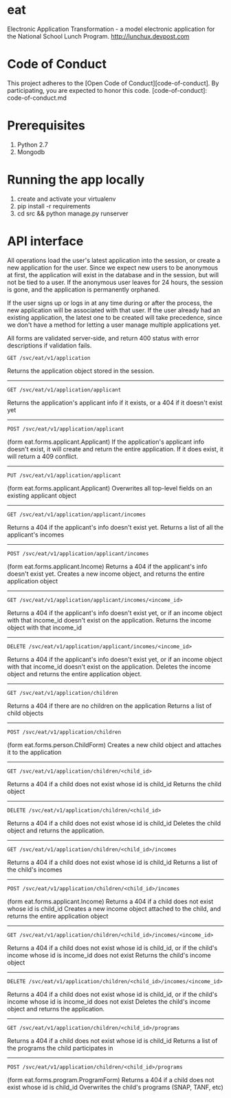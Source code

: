 # eat
Electronic Application Transformation - a model electronic application for the National School Lunch Program.  http://lunchux.devpost.com

# Code of Conduct
This project adheres to the [Open Code of Conduct][code-of-conduct]. By participating, you are expected to honor this code.
[code-of-conduct]: code-of-conduct.md

# Prerequisites
1. Python 2.7
2. Mongodb

# Running the app locally
1. create and activate your virtualenv
2. pip install -r requirements
3. cd src && python manage.py runserver

# API interface

All operations load the user's latest application into the session, or create a new application for the user.  Since we expect new users to be anonymous at first, the application will exist in the database and in the session, but will not be tied to a user.  If the anonymous user leaves for 24 hours, the session is gone, and the application is permanently orphaned.

If the user signs up or logs in at any time during or after the process, the new application will be associated with that user.  If the user already had an existing application, the latest one to be created will take precedence, since we don't have a method for letting a user manage multiple applications yet.

All forms are validated server-side, and return 400 status with error descriptions if validation fails.

```
GET /svc/eat/v1/application
```
Returns the application object stored in the session.

---
```
GET /svc/eat/v1/application/applicant
```
Returns the application's applicant info if it exists, or a 404 if it doesn't exist yet

---
```
POST /svc/eat/v1/application/applicant
```
(form eat.forms.applicant.Applicant)
If the application's applicant info doesn't exist, it will create and return the entire application.
If it does exist, it will return a 409 conflict.

---
```
PUT /svc/eat/v1/application/applicant
```
(form eat.forms.applicant.Applicant)
Overwrites all top-level fields on an existing applicant object

---
```
GET /svc/eat/v1/application/applicant/incomes
```
Returns a 404 if the applicant's info doesn't exist yet.
Returns a list of all the applicant's incomes

---
```
POST /svc/eat/v1/application/applicant/incomes
```
(form eat.forms.applicant.Income)
Returns a 404 if the applicant's info doesn't exist yet.
Creates a new income object, and returns the entire application object

---
```
GET /svc/eat/v1/application/applicant/incomes/<income_id>
```
Returns a 404 if the applicant's info doesn't exist yet, or if an income object with that income_id doesn't exist on the application.
Returns the income object with that income_id

---
```
DELETE /svc/eat/v1/application/applicant/incomes/<income_id>
```
Returns a 404 if the applicant's info doesn't exist yet, or if an income object with that income_id doesn't exist on the application.
Deletes the income object and returns the entire application object.

---
```
GET /svc/eat/v1/application/children
```
Returns a 404 if there are no children on the application
Returns a list of child objects


---
```
POST /svc/eat/v1/application/children
```
(form eat.forms.person.ChildForm)
Creates a new child object and attaches it to the application

---
```
GET /svc/eat/v1/application/children/<child_id>
```
Returns a 404 if a child does not exist whose id is child_id
Returns the child object

---
```
DELETE /svc/eat/v1/application/children/<child_id>
```
Returns a 404 if a child does not exist whose id is child_id
Deletes the child object and returns the application.

---
```
GET /svc/eat/v1/application/children/<child_id>/incomes
```
Returns a 404 if a child does not exist whose id is child_id
Returns a list of the child's incomes

---
```
POST /svc/eat/v1/application/children/<child_id>/incomes
```
(form eat.forms.applicant.Income)
Returns a 404 if a child does not exist whose id is child_id
Creates a new income object attached to the child, and returns the entire application object

---
```
GET /svc/eat/v1/application/children/<child_id>/incomes/<income_id>
```
Returns a 404 if a child does not exist whose id is child_id, or if the child's income whose id is income_id does not exist
Returns the child's income object

---
```
DELETE /svc/eat/v1/application/children/<child_id>/incomes/<income_id>
```
Returns a 404 if a child does not exist whose id is child_id, or if the child's income whose id is income_id does not exist
Deletes the child's income object and returns the application.

---
```
GET /svc/eat/v1/application/children/<child_id>/programs
```
Returns a 404 if a child does not exist whose id is child_id
Returns a list of the programs the child participates in

---
```
POST /svc/eat/v1/application/children/<child_id>/programs
```
(form eat.forms.program.ProgramForm)
Returns a 404 if a child does not exist whose id is child_id
Overwrites the child's programs (SNAP, TANF, etc)




